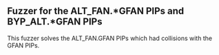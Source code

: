 Fuzzer for the ALT_FAN.*GFAN PIPs and BYP_ALT.*GFAN PIPs
---------------------------------

This fuzzer solves the ALT_FAN.GFAN PIPs which had collisions with the GFAN PIPs.
